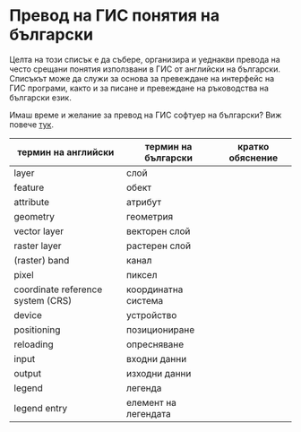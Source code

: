 # Превод на ГИС понятия на български

Целта на този списък е да събере, организира и уеднакви превода на често срещани понятия използвани в ГИС от английски на български. Списъкът може да служи за основа за превеждане на интерфейс на ГИС програми, както и за писане и превеждане на ръководства на български език.

Имаш време и желание за превод на ГИС софтуер на български? Виж повече [тук](https://qgis.org/en/site/getinvolved/translate.html).


| термин на английски | термин на български | кратко обяснение |
|---------------------|---------------------|------------------|
| layer | слой | |
| feature | обект | |
| attribute | атрибут | |
| geometry | геометрия | |
| vector layer | векторен слой | |
| raster layer | растерен слой | |
| (raster) band | канал | |
| pixel | пиксел | |
| coordinate reference system (CRS) | координатна система | |
| device | устройство | |
| positioning | позициониране | |
| reloading | опресняване | |
| input | входни данни | |
| output | изходни данни | |
| legend | легенда | |
| legend entry | елемент на легендата |
